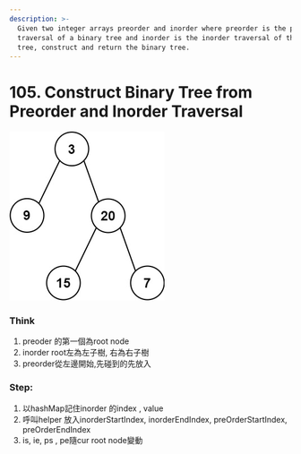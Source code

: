 ```yaml
---
description: >-
  Given two integer arrays preorder and inorder where preorder is the preorder
  traversal of a binary tree and inorder is the inorder traversal of the same
  tree, construct and return the binary tree.
---
```


# 105. Construct Binary Tree from Preorder and Inorder Traversal

![Input: preorder = \[3,9,20,15,7\], inorder = \[9,3,15,20,7\] Output: \[3,9,20,null,null,15,7\]](../.gitbook/assets/image%20%2818%29.png)

### Think

1. preoder 的第一個為root node
2. inorder root左為左子樹, 右為右子樹
3. preorder從左邊開始,先碰到的先放入

### Step:

1. 以hashMap記住inorder 的index , value
2. 呼叫helper 放入inorderStartIndex,  inorderEndIndex, preOrderStartIndex, preOrderEndIndex
3. is, ie, ps , pe隨cur root node變動

```text

```

